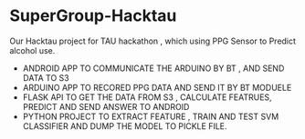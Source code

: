 # SuperGroup-Hacktau
Our Hacktau project for TAU hackathon , which using PPG Sensor to Predict alcohol use.
- ANDROID APP TO COMMUNICATE THE ARDUINO BY BT , AND SEND DATA TO S3 
- ARDUINO APP TO RECORED PPG DATA AND SEND IT BY BT MODUELE 
- FLASK API TO GET THE DATA FROM S3 , CALCULATE FEATRUES, PREDICT AND SEND ANSWER TO ANDROID
- PYTHON PROJECT TO EXTRACT FEATURE , TRAIN AND TEST SVM CLASSIFIER  AND DUMP THE MODEL TO PICKLE FILE.
